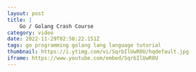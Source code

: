 ```yaml
---
layout: post
title: |
    Go / Golang Crash Course
category: video
date: 2022-11-29T02:58:22.151Z
tags: go programming golang lang language tutorial
thumbnail: https://i.ytimg.com/vi/SqrbIlUwR0U/hqdefault.jpg
iframe: https://www.youtube.com/embed/SqrbIlUwR0U
---
```

